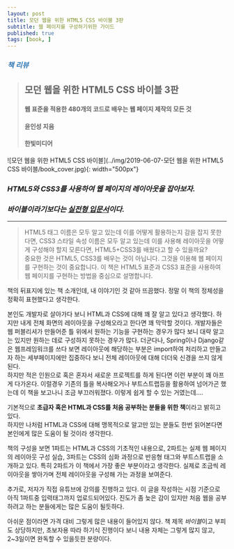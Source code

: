 ```yaml
---
layout: post
title: 모던 웹을 위한 HTML5 CSS 바이블 3판
subtitle: 웹 페이지를 구성하기위한 가이드
published: true
tags: [book, ]
---
```


### <span style="color:#337ab7;">***책 리뷰***</span>
>## **모던 웹을 위한 HTML5 CSS 바이블 3판**
>#### 웹 표준을 적용한 480개의 코드로 배우는 웹 페이지 제작의 모든 것  
>#### 윤인성 지음 
>#### 한빛미디어  

![모던 웹을 위한 HTML5 CSS 바이블](../img/2019-06-07-모던 웹을 위한 HTML5 CSS 바이블/book_cover.jpg){: width="500px"}

### ***HTML5와 CSS3를 사용하여 웹 페이지의 레이아웃을 잡아보자.***
### ***바이블이라기보다는 <u>실전형 입문서</u>이다.***
---
  
>HTML5 태그 이름은 모두 알고 있는데 이를 어떻게 활용하는지 감을 잡지 못한다면, CSS3 스타일 속성 이름은 모두 알고 있는데 이를 사용해 레이아웃을 어떻게 구성해야 할지 모른다면, HTML5+CSS3를 배웠다고 할 수 있을까요?  
>중요한 것은 HTML5, CSS3를 배우는 것이 아닙니다. 그것을 이용해 웹 페이지를 구현하는 것이 중요합니다. 이 책은 HTML5 표준과 CSS3 표준을 사용하여 웹 페이지를 구현하는 방법을 중심으로 설명합니다.  

책의 뒤표지에 있는 책 소개인데, 내 이야기인 것 같아 뜨끔했다. 정말 이 책의 정체성을 정확히 표현했다고 생각한다.  

본인도 개발자로 살아가다 보니 HTML과 CSS에 대해 꽤 잘 알고 있다고 생각했다. 하지만 내게 전체 화면의 레이아웃을 구성해오라고 한다면 꽤 막막할 것이다. 개발자들은 웹 퍼블리셔가 만들어준 틀 위에서 원하는 기능을 구현하는 경우가 많다 보니 대략 알고는 있지만 원하는 데로 구성하지 못하는 경우가 많다. 더군다나, Spring이나 Django같은 웹프레임워크를 쓰다 보면 레이아웃에 해당하는 부분은 import하여 처리하고 만들고자 하는 세부페이지에만 집중하다 보니 전체 레이아웃에 대해 더더욱 신경을 쓰지 않게 된다.  
하지만 적은 인원으로 혹은 혼자서 새로운 프로젝트를 하게 된다면 이런 부분이 꽤 아프게 다가온다. 이럴경우 기존의 틀을 복사해오거나 부트스트랩등을 활용하여 넘어가곤 했는데 이 책을 보고나니 조금 부끄러워졌다. 이렇게 쉽게 할 수 있는 거였는데….

기본적으로 **초급자 혹은 HTML과 CSS를 처음 공부하는 분들을 위한 책**이라고 밝히고 있다.  
하지만 나처럼 HTML과 CSS에 대해 맹목적으로 알고만 있는 분들도 한번 읽어본다면 본인에게 많은 도움이 될 것이라 생각한다.

책의 구성을 보면 1파트는 HTML과 CSS의 기초적인 내용으로, 2파트는 실제 웹 페이지의 레이아웃 구성 실습, 3파트는 CSS의 심화 과정으로 반응형 태그와 부트스트랩을 소개하고 있다. 특히 2파트가 이 책에서 가장 좋은 부분이라고 생각한다. 실제로 조금씩 레이아웃을 쌓아가며 전체 레이아웃을 구성해 가는 과정을 보여준다.

추가로, 저자가 직접 유튜브에 강의를 진행하고 있다. 이 글을 작성하는 시점 기준으로 아직 1파트중 입력태그까지 업로드되어있다. 진도가 좀 늦은 감이 있지만 처음 웹을 공부하려고 하는 분들에게는 많은 도움이 될듯하다.

아쉬운 점이라면 가격 대비 그렇게 많은 내용이 들어있지 않다. 책 제목 *바이블*이고 부피도 상당하지만, 초보자용 따라 하기식 진행이다 보니 내용 자체는 그렇게 많지 않고, 2~3일이면 완독할 수 있을듯한 분량이다.